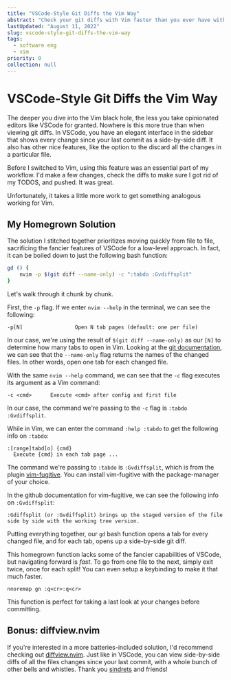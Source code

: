 ```yaml
---
title: "VSCode-Style Git Diffs the Vim Way"
abstract: "Check your git diffs with Vim faster than you ever have with VSCode"
lastUpdated: "August 11, 2022"
slug: vscode-style-git-diffs-the-vim-way
tags:
  - software eng
  - vim
priority: 0
collection: null
---
```


# VSCode-Style Git Diffs the Vim Way

The deeper you dive into the Vim black hole, the less you take opinionated editors like VSCode for granted. Nowhere is this more true than when viewing git diffs. In VSCode, you have an elegant interface in the sidebar that shows every change since your last commit as a side-by-side diff. It also has other nice features, like the option to the discard all the changes in a particular file.

Before I switched to Vim, using this feature was an essential part of my workflow. I'd make a few changes, check the diffs to make sure I got rid of my TODOS, and pushed. It was great.

Unfortunately, it takes a little more work to get something analogous working for Vim.

## My Homegrown Solution

The solution I stitched together prioritizes moving quickly from file to file, sacrificing the fancier features of VSCode for a low-level approach. In fact, it can be boiled down to just the following bash function:

```bash
gd () {
	nvim -p $(git diff --name-only) -c ":tabdo :Gvdiffsplit"
}
```

Let's walk through it chunk by chunk.

First, the `-p` flag. If we enter `nvim --help` in the terminal, we can see the following:

```text
-p[N]                 Open N tab pages (default: one per file)
```

In our case, we're using the result of `$(git diff --name-only)` as our `[N]` to determine how many tabs to open in Vim. Looking at the [git documentation](https://git-scm.com/docs/git-diff), we can see that the `--name-only` flag returns the names of the changed files. In other words, open one tab for each changed file.

With the same `nvim --help` command, we can see that the `-c` flag executes its argument as a Vim command:

```text
-c <cmd>      Execute <cmd> after config and first file
```

In our case, the command we're passing to the `-c` flag is `:tabdo :Gvdiffsplit`.

While in Vim, we can enter the command `:help :tabdo` to get the following info on `:tabdo`:

```text
:[range]tabd[o] {cmd}
  Execute {cmd} in each tab page ...
```

The command we're passing to `:tabdo` is `:Gvdiffsplit`, which is from the plugin [vim-fugitive](https://github.com/tpope/vim-fugitive). You can install vim-fugitive with the package-manager of your choice.

In the github documentation for vim-fugitive, we can see the following info on `:Gvdiffsplit`:

```text
:Gdiffsplit (or :Gvdiffsplit) brings up the staged version of the file side by side with the working tree version.
```

Putting everything together, our `gd` bash function opens a tab for every changed file, and for each tab, opens up a side-by-side git diff.

This homegrown function lacks some of the fancier capabilities of VSCode, but navigating forward is _fast_. To go from one file to the next, simply exit twice, once for each split! You can even setup a keybinding to make it that much faster.

```vim
nnoremap gn :q<cr>:q<cr>
```

This function is perfect for taking a last look at your changes before committing.

## Bonus: diffview.nvim

If you're interested in a more batteries-included solution, I'd recommend checking out [diffview.nvim](https://github.com/sindrets/diffview.nvim). Just like in VSCode, you can view side-by-side diffs of all the files changes since your last commit, with a whole bunch of other bells and whistles. Thank you [sindrets](https://github.com/sindrets) and friends!
